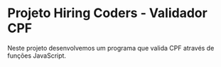 # Projeto Hiring Coders - Validador CPF

Neste projeto desenvolvemos um programa que valida CPF através de funções JavaScript.
